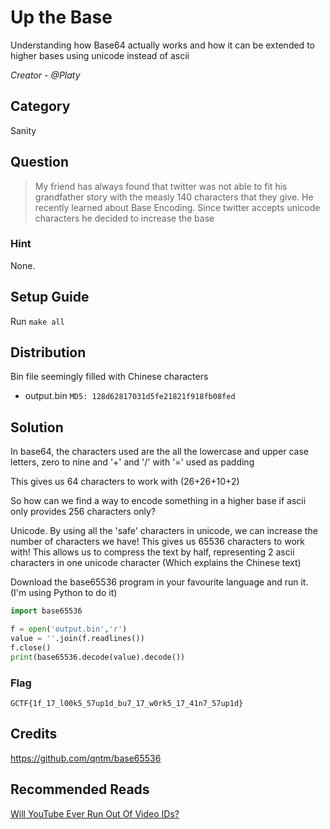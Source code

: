 # Up the Base
Understanding how Base64 actually works and how it can be extended to higher bases using unicode instead of ascii

<i>Creator - @Platy</i>

## Category
Sanity

## Question
>My friend has always found that twitter was not able to fit his grandfather story with the measly 140 characters that they give. He recently learned about Base Encoding. Since twitter accepts unicode characters he decided to increase the base

### Hint
None.

## Setup Guide
Run `make all`

## Distribution
Bin file seemingly filled with Chinese characters
- output.bin `MD5: 128d62817031d5fe21821f918fb08fed`

## Solution
In base64, the characters used are the all the lowercase and upper case letters, zero to nine and '+' and '/' with '=' used as padding

This gives us 64 characters to work with (26+26+10+2)

So how can we find a way to encode something in a higher base if ascii only provides 256 characters only?

Unicode. By using all the 'safe' characters in unicode, we can increase the number of characters we have! This gives us 65536 characters to work with! This allows us to compress the text by half, representing 2 ascii characters in one unicode character (Which explains the Chinese text)

Download the base65536 program in your favourite language and run it. (I'm using Python to do it)

```python
import base65536

f = open('output.bin','r')
value = ''.join(f.readlines())
f.close()
print(base65536.decode(value).decode())
```

### Flag
`GCTF{1f_17_l00k5_57up1d_bu7_17_w0rk5_17_41n7_57up1d}`

## Credits
https://github.com/qntm/base65536

## Recommended Reads
[Will YouTube Ever Run Out Of Video IDs?](https://www.youtube.com/watch?v=gocwRvLhDf8)
